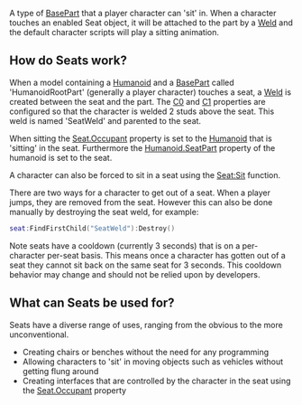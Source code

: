 A type of [BasePart](https://developer.roblox.com/en-us/api-reference/class/BasePart) that a player character can 'sit' in. When a character touches an enabled Seat object, it will be attached to the part by a [Weld](https://developer.roblox.com/en-us/api-reference/class/Weld) and the default character scripts will play a sitting animation.

How do Seats work?
------------------

When a model containing a [Humanoid](https://developer.roblox.com/en-us/api-reference/class/Humanoid) and a [BasePart](https://developer.roblox.com/en-us/api-reference/class/BasePart) called 'HumanoidRootPart' (generally a player character) touches a seat, a [Weld](https://developer.roblox.com/en-us/api-reference/class/Weld) is created between the seat and the part. The [C0](https://developer.roblox.com/en-us/api-reference/property/JointInstance/C0) and [C1](https://developer.roblox.com/en-us/api-reference/property/JointInstance/C1) properties are configured so that the character is welded 2 studs above the seat. This weld is named 'SeatWeld' and parented to the seat.

When sitting the [Seat.Occupant](https://developer.roblox.com/en-us/api-reference/property/Seat/Occupant) property is set to the [Humanoid](https://developer.roblox.com/en-us/api-reference/class/Humanoid) that is 'sitting' in the seat. Furthermore the [Humanoid.SeatPart](https://developer.roblox.com/en-us/api-reference/property/Humanoid/SeatPart) property of the humanoid is set to the seat.

A character can also be forced to sit in a seat using the [Seat:Sit](https://developer.roblox.com/en-us/api-reference/function/Seat/Sit) function.

There are two ways for a character to get out of a seat. When a player jumps, they are removed from the seat. However this can also be done manually by destroying the seat weld, for example:

```lua
seat:FindFirstChild("SeatWeld"):Destroy()
``` 

Note seats have a cooldown (currently 3 seconds) that is on a per-character per-seat basis. This means once a character has gotten out of a seat they cannot sit back on the same seat for 3 seconds. This cooldown behavior may change and should not be relied upon by developers.

What can Seats be used for?
---------------------------

Seats have a diverse range of uses, ranging from the obvious to the more unconventional.

*   Creating chairs or benches without the need for any programming
*   Allowing characters to 'sit' in moving objects such as vehicles without getting flung around
*   Creating interfaces that are controlled by the character in the seat using the [Seat.Occupant](https://developer.roblox.com/en-us/api-reference/property/Seat/Occupant) property